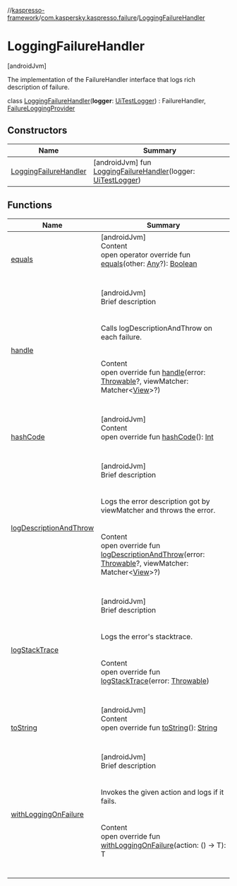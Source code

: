 //[kaspresso-framework](../../index.md)/[com.kaspersky.kaspresso.failure](../index.md)/[LoggingFailureHandler](index.md)



# LoggingFailureHandler  
 [androidJvm] 

The implementation of the FailureHandler interface that logs rich description of failure.

class [LoggingFailureHandler](index.md)(**logger**: [UiTestLogger](../../com.kaspersky.kaspresso.logger/-ui-test-logger/index.md)) : FailureHandler, [FailureLoggingProvider](../-failure-logging-provider/index.md)   


## Constructors  
  
|  Name|  Summary| 
|---|---|
| [LoggingFailureHandler](-logging-failure-handler.md)|  [androidJvm] fun [LoggingFailureHandler](-logging-failure-handler.md)(logger: [UiTestLogger](../../com.kaspersky.kaspresso.logger/-ui-test-logger/index.md))   <br>


## Functions  
  
|  Name|  Summary| 
|---|---|
| [equals](https://kotlinlang.org/api/latest/jvm/stdlib/kotlin/-any/equals.html)| [androidJvm]  <br>Content  <br>open operator override fun [equals](https://kotlinlang.org/api/latest/jvm/stdlib/kotlin/-any/equals.html)(other: [Any](https://kotlinlang.org/api/latest/jvm/stdlib/kotlin/-any/index.html)?): [Boolean](https://kotlinlang.org/api/latest/jvm/stdlib/kotlin/-boolean/index.html)  <br><br><br>
| [handle](handle.md)| [androidJvm]  <br>Brief description  <br><br><br>Calls logDescriptionAndThrow on each failure.<br><br>  <br>Content  <br>open override fun [handle](handle.md)(error: [Throwable](https://kotlinlang.org/api/latest/jvm/stdlib/kotlin/-throwable/index.html)?, viewMatcher: Matcher<[View](https://developer.android.com/reference/kotlin/android/view/View.html)>?)  <br><br><br>
| [hashCode](https://kotlinlang.org/api/latest/jvm/stdlib/kotlin/-any/hash-code.html)| [androidJvm]  <br>Content  <br>open override fun [hashCode](https://kotlinlang.org/api/latest/jvm/stdlib/kotlin/-any/hash-code.html)(): [Int](https://kotlinlang.org/api/latest/jvm/stdlib/kotlin/-int/index.html)  <br><br><br>
| [logDescriptionAndThrow](../-failure-logging-provider/log-description-and-throw.md)| [androidJvm]  <br>Brief description  <br><br><br>Logs the error description got by viewMatcher and throws the error.<br><br>  <br>Content  <br>open override fun [logDescriptionAndThrow](../-failure-logging-provider/log-description-and-throw.md)(error: [Throwable](https://kotlinlang.org/api/latest/jvm/stdlib/kotlin/-throwable/index.html)?, viewMatcher: Matcher<[View](https://developer.android.com/reference/kotlin/android/view/View.html)>?)  <br><br><br>
| [logStackTrace](../-failure-logging-provider/log-stack-trace.md)| [androidJvm]  <br>Brief description  <br><br><br>Logs the error's stacktrace.<br><br>  <br>Content  <br>open override fun [logStackTrace](../-failure-logging-provider/log-stack-trace.md)(error: [Throwable](https://kotlinlang.org/api/latest/jvm/stdlib/kotlin/-throwable/index.html))  <br><br><br>
| [toString](https://kotlinlang.org/api/latest/jvm/stdlib/kotlin/-any/to-string.html)| [androidJvm]  <br>Content  <br>open override fun [toString](https://kotlinlang.org/api/latest/jvm/stdlib/kotlin/-any/to-string.html)(): [String](https://kotlinlang.org/api/latest/jvm/stdlib/kotlin/-string/index.html)  <br><br><br>
| [withLoggingOnFailure](../-failure-logging-provider/with-logging-on-failure.md)| [androidJvm]  <br>Brief description  <br><br><br>Invokes the given action and logs if it fails.<br><br>  <br>Content  <br>open override fun <T> [withLoggingOnFailure](../-failure-logging-provider/with-logging-on-failure.md)(action: () -> T): T  <br><br><br>

